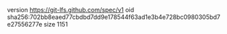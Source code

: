 version https://git-lfs.github.com/spec/v1
oid sha256:702bb8eaed77cbdbd7dd9e178544f63ad1e3b4e728bc0980305bd7e27556277e
size 1151
